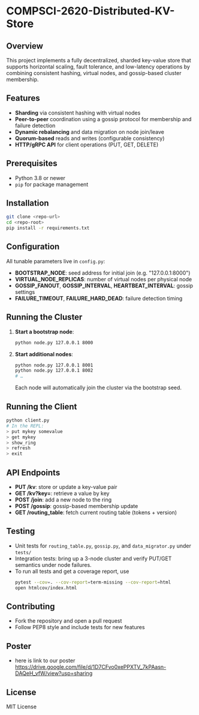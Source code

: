 # COMPSCI-2620-Distributed-KV-Store

## Overview

This project implements a fully decentralized, sharded key-value store that supports horizontal scaling, fault tolerance, and low-latency operations by combining consistent hashing, virtual nodes, and gossip-based cluster membership.

## Features

* **Sharding** via consistent hashing with virtual nodes
* **Peer-to-peer** coordination using a gossip protocol for membership and failure detection
* **Dynamic rebalancing** and data migration on node join/leave
* **Quorum-based** reads and writes (configurable consistency)
* **HTTP/gRPC API** for client operations (PUT, GET, DELETE)

## Prerequisites

* Python 3.8 or newer
* `pip` for package management

## Installation

```bash
git clone <repo-url>
cd <repo-root>
pip install -r requirements.txt
```

## Configuration

All tunable parameters live in `config.py`:

* **BOOTSTRAP\_NODE**: seed address for initial join (e.g. "127.0.0.1:8000")
* **VIRTUAL\_NODE\_REPLICAS**: number of virtual nodes per physical node
* **GOSSIP\_FANOUT**, **GOSSIP\_INTERVAL**, **HEARTBEAT\_INTERVAL**: gossip settings
* **FAILURE\_TIMEOUT**, **FAILURE\_HARD\_DEAD**: failure detection timing

## Running the Cluster

1. **Start a bootstrap node**:

   ```bash
   python node.py 127.0.0.1 8000
   ```
2. **Start additional nodes**:

   ```bash
   python node.py 127.0.0.1 8001
   python node.py 127.0.0.1 8002
   # …
   ```

   Each node will automatically join the cluster via the bootstrap seed.

## Running the Client

```bash
python client.py
# In the REPL:
> put mykey somevalue
> get mykey
> show_ring
> refresh
> exit
```

## API Endpoints

* **PUT /kv**: store or update a key-value pair
* **GET /kv?key=<key>**: retrieve a value by key
* **POST /join**: add a new node to the ring
* **POST /gossip**: gossip-based membership update
* **GET /routing\_table**: fetch current routing table (tokens + version)

## Testing

* Unit tests for `routing_table.py`, `gossip.py`, and `data_migrator.py` under `tests/`
* Integration tests: bring up a 3-node cluster and verify PUT/GET semantics under node failures.
* To run all tests and get a coverage report, use
  ```bash
  pytest --cov=. --cov-report=term-missing --cov-report=html
  open htmlcov/index.html
  ```

## Contributing

* Fork the repository and open a pull request
* Follow PEP8 style and include tests for new features

## Poster
* here is link to our poster https://drive.google.com/file/d/1D7CFvo0xePPXTV_7kPAasn-DAQeH_vfW/view?usp=sharing

## License

MIT License
